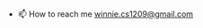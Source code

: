 - 📫 How to reach me winnie.cs1209@gmail.com

<!---
tottokoooo/tottokoooo is a ✨ special ✨ repository because its `README.md` (this file) appears on your GitHub profile.
You can click the Preview link to take a look at your changes.
--->
 
